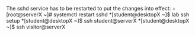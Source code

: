 The sshd service has to be restarted to put the changes into effect:
  +[root@serverX ~]# systemctl restart sshd
  *[student@desktopX ~]$ lab ssh setup
  *[student@desktopX ~]$ ssh student@serverX
  *[student@desktopX ~]$ ssh visitor@serverX
